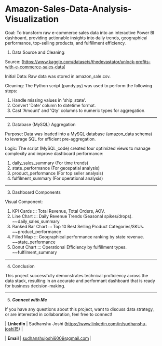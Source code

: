 # Amazon-Sales-Data-Analysis-Visualization

Goal: To transform raw e-commerce sales data into an interactive Power BI dashboard, providing actionable insights into daily trends, geographical performance, top-selling products, and fulfillment efficiency.

1. Data Source and Cleaning:

Source: [https://www.kaggle.com/datasets/thedevastator/unlock-profits-with-e-commerce-sales-data]

Initial Data: Raw data was stored in amazon_sale.csv.

Cleaning: The Python script (pandy.py) was used to perform the following steps: 
1. Handle missing values in 'ship_state'.
2. Convert 'Date' column to datetime format.
3. Cast 'Amount' and 'Qty' columns to numeric types for aggregation.
---
2. Database (MySQL) Aggregation

Purpose: Data was loaded into a MySQL database (amazon_data schema) to leverage SQL for efficient pre-aggregation.

Logic: The script (MySQL_code) created four optimized views to manage complexity and improve dashboard performance:
1. daily_sales_summary (For time trends)
2. state_performance (For geospatial analysis)
3. product_performance (For top seller analysis)
4. fulfilment_summary (For operational analysis)

---
3. Dashboard Components

Visual Component:
1. KPI Cards ::: Total Revenue, Total Orders, AOV.
2. Line Chart ::: Daily Revenue Trends (Seasonal spikes/drops). ~~daily_sales_summary
3. Ranked Bar Chart ::: Top 10 Best Selling Product Categories/SKUs. ~~product_performance
4. Filled Map ::: Geographical performance ranking by state revenue. ~~state_performance
5. Donut Chart ::: Operational Efficiency by fulfillment types. ~~fulfilment_summary

---
4. Conclusion

This project successfully demonstrates technical proficiency across the data stack, resulting in an accurate and performant dashboard that is ready for business decision-making.

---
5. ***Connect with Me***

If you have any questions about this project, want to discuss data strategy, or are interested in collaboration, feel free to connect!

| **LinkedIn** | Sudhanshu Joshi (https://www.linkedin.com/in/sudhanshu-joshi15) |

| **Email** | sudhanshujoshi6009@gmail.com |

